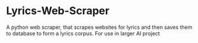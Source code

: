 # Lyrics-Web-Scraper
A python web scraper, that scrapes websites for lyrics and then saves them to database to form a lyrics corpus. For use in larger AI project
